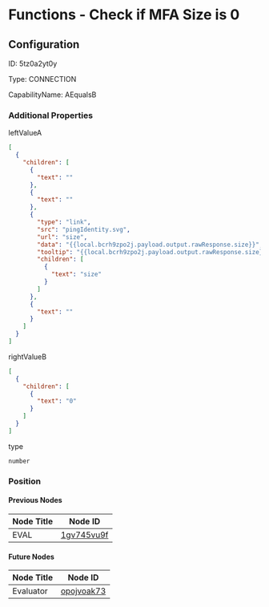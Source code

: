 # Functions - Check if MFA Size is 0
## Configuration
ID:  5tz0a2yt0y

Type: CONNECTION 

CapabilityName: AEqualsB






### Additional Properties
leftValueA
```json 
[
  {
    "children": [
      {
        "text": ""
      },
      {
        "text": ""
      },
      {
        "type": "link",
        "src": "pingIdentity.svg",
        "url": "size",
        "data": "{{local.bcrh9zpo2j.payload.output.rawResponse.size}}",
        "tooltip": "{{local.bcrh9zpo2j.payload.output.rawResponse.size}}",
        "children": [
          {
            "text": "size"
          }
        ]
      },
      {
        "text": ""
      }
    ]
  }
]
```


rightValueB
```json 
[
  {
    "children": [
      {
        "text": "0"
      }
    ]
  }
]
```


type
```string 
number
```





### Position

#### Previous Nodes
| Node Title | Node ID |
| :------------- | ------------ |
| EVAL | [1gv745vu9f](./1gv745vu9f.md) | 
 
 #### Future Nodes
| Node Title | Node ID |
| :------------- | ------------ |
| Evaluator |[opojvoak73](./opojvoak73.md) | 